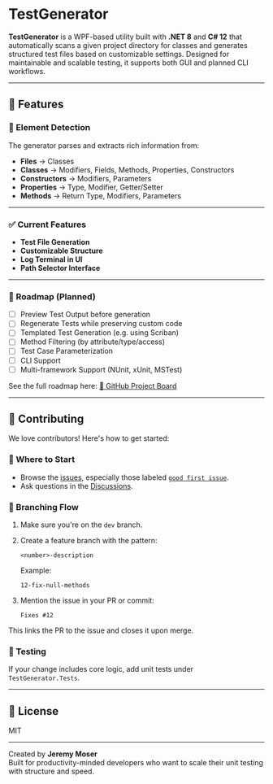 # TestGenerator

**TestGenerator** is a WPF-based utility built with **.NET 8** and **C# 12** that automatically scans a given project directory for classes and generates structured test files based on customizable settings. Designed for maintainable and scalable testing, it supports both GUI and planned CLI workflows.

---

## 🚀 Features

### 🧠 Element Detection
The generator parses and extracts rich information from:
- **Files** → Classes
- **Classes** → Modifiers, Fields, Methods, Properties, Constructors
- **Constructors** → Modifiers, Parameters
- **Properties** → Type, Modifier, Getter/Setter
- **Methods** → Return Type, Modifiers, Parameters

---

### ✅ Current Features
- **Test File Generation**  
- **Customizable Structure**  
- **Log Terminal in UI**  
- **Path Selector Interface**

---

### 🧭 Roadmap (Planned)
- [ ] Preview Test Output before generation  
- [ ] Regenerate Tests while preserving custom code  
- [ ] Templated Test Generation (e.g. using Scriban)  
- [ ] Method Filtering (by attribute/type/access)  
- [ ] Test Case Parameterization  
- [ ] CLI Support  
- [ ] Multi-framework Support (NUnit, xUnit, MSTest)

See the full roadmap here: [📌 GitHub Project Board](https://github.com/users/Zediwan/projects/6)

---

## 🤝 Contributing

We love contributors! Here's how to get started:

### 🧭 Where to Start
- Browse the [issues](https://github.com/Zediwan/TestGenerator/issues), especially those labeled [`good first issue`](https://github.com/Zediwan/TestGenerator/issues?q=is%3Aopen+is%3Aissue+label%3A%22good+first+issue%22).
- Ask questions in the [Discussions](https://github.com/Zediwan/TestGenerator/discussions).

### 🧵 Branching Flow
1. Make sure you're on the `dev` branch.
2. Create a feature branch with the pattern:
   ```
   <number>-description
   ```
   Example:
   ```
   12-fix-null-methods
   ```

3. Mention the issue in your PR or commit:
   ```
   Fixes #12
   ```

This links the PR to the issue and closes it upon merge.

### 🧪 Testing
If your change includes core logic, add unit tests under `TestGenerator.Tests`.

---

## 📄 License
MIT

---

Created by **Jeremy Moser**  
Built for productivity-minded developers who want to scale their unit testing with structure and speed.
